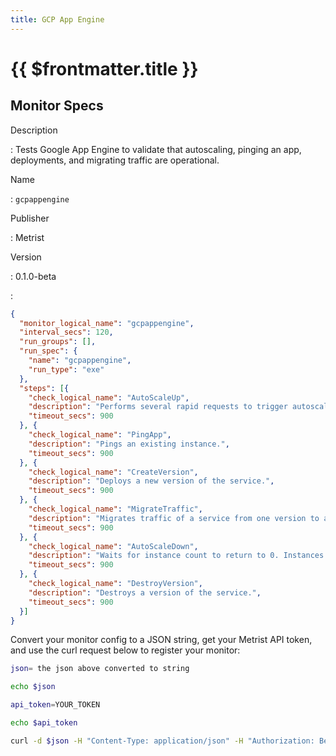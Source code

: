 ```yaml
---
title: GCP App Engine
---
```


# {{ $frontmatter.title }}

## Monitor Specs

Description

: Tests Google App Engine to validate that autoscaling, pinging an app, deployments, and migrating traffic are operational.

Name

: `gcpappengine`

Publisher

: Metrist

Version

: 0.1.0-beta

: &nbsp;


<!--@include: /parts/_1.md-->


<!--@include: /parts/_2.md-->


<!--@include: /parts/_3.md-->





<!--@include: /parts/_4.md-->


```json
{
  "monitor_logical_name": "gcpappengine",
  "interval_secs": 120,
  "run_groups": [],
  "run_spec": {
    "name": "gcpappengine",
    "run_type": "exe"
  },
  "steps": [{
    "check_logical_name": "AutoScaleUp",
    "description": "Performs several rapid requests to trigger autoscaling.",
    "timeout_secs": 900
  }, {
    "check_logical_name": "PingApp",
    "description": "Pings an existing instance.",
    "timeout_secs": 900
  }, {
    "check_logical_name": "CreateVersion",
    "description": "Deploys a new version of the service.",
    "timeout_secs": 900
  }, {
    "check_logical_name": "MigrateTraffic",
    "description": "Migrates traffic of a service from one version to another.",
    "timeout_secs": 900
  }, {
    "check_logical_name": "AutoScaleDown",
    "description": "Waits for instance count to return to 0. Instances are created with a 10s idle timeout.",
    "timeout_secs": 900
  }, {
    "check_logical_name": "DestroyVersion",
    "description": "Destroys a version of the service.",
    "timeout_secs": 900
  }]
}
```




Convert your monitor config to a JSON string, get your Metrist API token, and use the curl request below to register your monitor:

```sh
json= the json above converted to string

echo $json

api_token=YOUR_TOKEN

echo $api_token

curl -d $json -H "Content-Type: application/json" -H "Authorization: Bearer $api_token" 'https://app.metrist.io/api/v0/monitor-config'

```

<!--@include: /parts/tips_api.md-->


<!--@include: /parts/_5.md-->


<!--@include: /parts/result.md-->